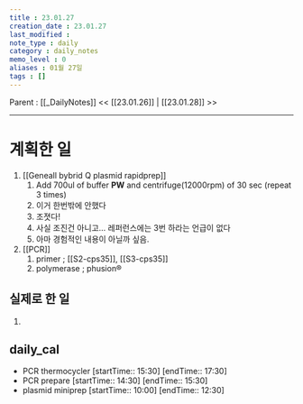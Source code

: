 ```yaml
---
title : 23.01.27
creation_date : 23.01.27
last_modified :
note_type : daily
category : daily_notes
memo_level : 0
aliases : 01월 27일
tags : []
---
```

Parent : [[_DailyNotes]]
<< [[23.01.26]] | [[23.01.28]] >>

---
# 계획한 일

1. [[Geneall bybrid Q plasmid rapidprep]]
	1. Add 700ul of buffer **PW** and centrifuge(12000rpm) of 30 sec (repeat 3 times)
	2. 이거 한번밖에 안했다
	3. 조졋다!
	4. 사실 조진건 아니고… 레퍼런스에는 3번 하라는 언급이 없다
	5. 아마 경험적인 내용이 아닐까 싶음.
2. [[PCR]] 
	1. primer ; [[S2-cps35]], [[S3-cps35]]
	2. polymerase ; phusion® 

## 실제로 한 일

1.  



## daily_cal
-  PCR thermocycler [startTime:: 15:30]  [endTime:: 17:30]
-  PCR prepare [startTime:: 14:30]  [endTime:: 15:30]
-  plasmid miniprep [startTime:: 10:00]  [endTime:: 12:30]